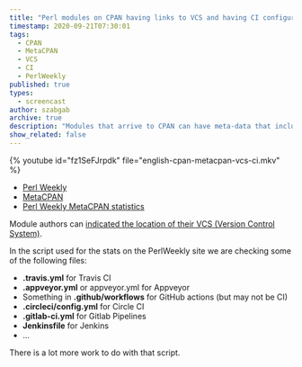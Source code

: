 ```yaml
---
title: "Perl modules on CPAN having links to VCS and having CI configured"
timestamp: 2020-09-21T07:30:01
tags:
  - CPAN
  - MetaCPAN
  - VCS
  - CI
  - PerlWeekly
published: true
types:
  - screencast
author: szabgab
archive: true
description: "Modules that arrive to CPAN can have meta-data that includes a link to their VCS where they might have a CI system set up."
show_related: false
---
```



{% youtube id="fz1SeFJrpdk" file="english-cpan-metacpan-vcs-ci.mkv" %}

* [Perl Weekly](https://perlweekly.com/)
* [MetaCPAN](https://metacpan.org/)
* [Perl Weekly MetaCPAN statistics](https://perlweekly.com/metacpan.html)

Module authors can [indicated the location of their VCS (Version Control System)](/how-to-add-link-to-version-control-system-of-a-cpan-distributions).

In the script used for the stats on the PerlWeekly site we are checking some of the following files:

* **.travis.yml** for Travis CI
* **.appveyor.yml** or appveyor.yml for Appveyor
* Something in **.github/workflows** for GitHub actions (but may not be CI)
* **.circleci/config.yml** for Circle CI
* **.gitlab-ci.yml** for Gitlab Pipelines
* **Jenkinsfile** for Jenkins
* ...

There is a lot more work to do with that script.

